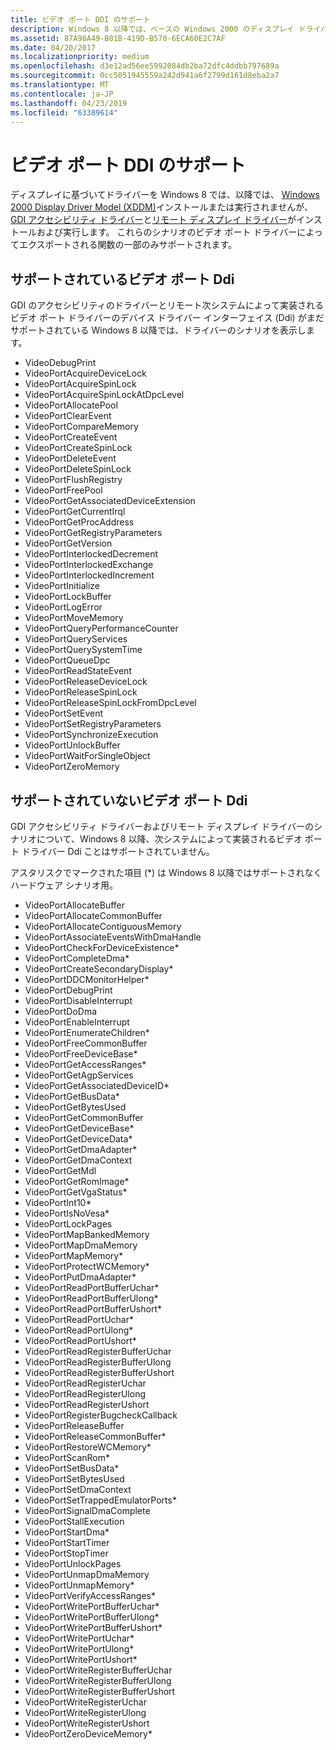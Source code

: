 ```yaml
---
title: ビデオ ポート DDI のサポート
description: Windows 8 以降では、ベースの Windows 2000 のディスプレイ ドライバー モデル (XDDM) でのディスプレイ ドライバーがインストールまたは実行するが GDI アクセシビリティおよびリモート ディスプレイ ドライバーがインストールおよび実行します。
ms.assetid: 87A98A49-B01B-419D-B570-6ECA60E2C7AF
ms.date: 04/20/2017
ms.localizationpriority: medium
ms.openlocfilehash: d3e12ad56ee5992084db2ba72dfc4ddbb797689a
ms.sourcegitcommit: 0cc5051945559a242d941a6f2799d161d8eba2a7
ms.translationtype: MT
ms.contentlocale: ja-JP
ms.lasthandoff: 04/23/2019
ms.locfileid: "63389614"
---
```

# <a name="video-port-ddi-support"></a>ビデオ ポート DDI のサポート


ディスプレイに基づいてドライバーを Windows 8 では、以降では、 [Windows 2000 Display Driver Model (XDDM)](windows-2000-display-driver-model-design-guide.md)インストールまたは実行されませんが、 [GDI アクセシビリティ ドライバー](mirror-drivers.md)と[リモート ディスプレイ ドライバー](remote-display-drivers.md)がインストールおよび実行します。 これらのシナリオのビデオ ポート ドライバーによってエクスポートされる関数の一部のみサポートされます。

## <a name="span-idsupportedvideoportddisspanspan-idsupportedvideoportddisspanspan-idsupportedvideoportddisspansupported-video-port-ddis"></a><span id="Supported_Video_Port_DDIs"></span><span id="supported_video_port_ddis"></span><span id="SUPPORTED_VIDEO_PORT_DDIS"></span>サポートされているビデオ ポート Ddi


GDI のアクセシビリティのドライバーとリモート次システムによって実装されるビデオ ポート ドライバーのデバイス ドライバー インターフェイス (Ddi) がまだサポートされている Windows 8 以降では、ドライバーのシナリオを表示します。

-   VideoDebugPrint
-   VideoPortAcquireDeviceLock
-   VideoPortAcquireSpinLock
-   VideoPortAcquireSpinLockAtDpcLevel
-   VideoPortAllocatePool
-   VideoPortClearEvent
-   VideoPortCompareMemory
-   VideoPortCreateEvent
-   VideoPortCreateSpinLock
-   VideoPortDeleteEvent
-   VideoPortDeleteSpinLock
-   VideoPortFlushRegistry
-   VideoPortFreePool
-   VideoPortGetAssociatedDeviceExtension
-   VideoPortGetCurrentIrql
-   VideoPortGetProcAddress
-   VideoPortGetRegistryParameters
-   VideoPortGetVersion
-   VideoPortInterlockedDecrement
-   VideoPortInterlockedExchange
-   VideoPortInterlockedIncrement
-   VideoPortInitialize
-   VideoPortLockBuffer
-   VideoPortLogError
-   VideoPortMoveMemory
-   VideoPortQueryPerformanceCounter
-   VideoPortQueryServices
-   VideoPortQuerySystemTime
-   VideoPortQueueDpc
-   VideoPortReadStateEvent
-   VideoPortReleaseDeviceLock
-   VideoPortReleaseSpinLock
-   VideoPortReleaseSpinLockFromDpcLevel
-   VideoPortSetEvent
-   VideoPortSetRegistryParameters
-   VideoPortSynchronizeExecution
-   VideoPortUnlockBuffer
-   VideoPortWaitForSingleObject
-   VideoPortZeroMemory

## <a name="span-idunsupportedvideoportddisspanspan-idunsupportedvideoportddisspanspan-idunsupportedvideoportddisspanunsupported-video-port-ddis"></a><span id="Unsupported_Video_Port_DDIs"></span><span id="unsupported_video_port_ddis"></span><span id="UNSUPPORTED_VIDEO_PORT_DDIS"></span>サポートされていないビデオ ポート Ddi


GDI アクセシビリティ ドライバーおよびリモート ディスプレイ ドライバーのシナリオについて、Windows 8 以降、次システムによって実装されるビデオ ポート ドライバー Ddi ことはサポートされていません。

アスタリスクでマークされた項目 (\*) は Windows 8 以降ではサポートされなくハードウェア シナリオ用。

-   VideoPortAllocateBuffer
-   VideoPortAllocateCommonBuffer
-   VideoPortAllocateContiguousMemory
-   VideoPortAssociateEventsWithDmaHandle
-   VideoPortCheckForDeviceExistence\*
-   VideoPortCompleteDma\*
-   VideoPortCreateSecondaryDisplay\*
-   VideoPortDDCMonitorHelper\*
-   VideoPortDebugPrint
-   VideoPortDisableInterrupt
-   VideoPortDoDma
-   VideoPortEnableInterrupt
-   VideoPortEnumerateChildren\*
-   VideoPortFreeCommonBuffer
-   VideoPortFreeDeviceBase\*
-   VideoPortGetAccessRanges\*
-   VideoPortGetAgpServices
-   VideoPortGetAssociatedDeviceID\*
-   VideoPortGetBusData\*
-   VideoPortGetBytesUsed
-   VideoPortGetCommonBuffer
-   VideoPortGetDeviceBase\*
-   VideoPortGetDeviceData\*
-   VideoPortGetDmaAdapter\*
-   VideoPortGetDmaContext
-   VideoPortGetMdl
-   VideoPortGetRomImage\*
-   VideoPortGetVgaStatus\*
-   VideoPortInt10\*
-   VideoPortIsNoVesa\*
-   VideoPortLockPages
-   VideoPortMapBankedMemory
-   VideoPortMapDmaMemory
-   VideoPortMapMemory\*
-   VideoPortProtectWCMemory\*
-   VideoPortPutDmaAdapter\*
-   VideoPortReadPortBufferUchar\*
-   VideoPortReadPortBufferUlong\*
-   VideoPortReadPortBufferUshort\*
-   VideoPortReadPortUchar\*
-   VideoPortReadPortUlong\*
-   VideoPortReadPortUshort\*
-   VideoPortReadRegisterBufferUchar
-   VideoPortReadRegisterBufferUlong
-   VideoPortReadRegisterBufferUshort
-   VideoPortReadRegisterUchar
-   VideoPortReadRegisterUlong
-   VideoPortReadRegisterUshort
-   VideoPortRegisterBugcheckCallback
-   VideoPortReleaseBuffer
-   VideoPortReleaseCommonBuffer\*
-   VideoPortRestoreWCMemory\*
-   VideoPortScanRom\*
-   VideoPortSetBusData\*
-   VideoPortSetBytesUsed
-   VideoPortSetDmaContext
-   VideoPortSetTrappedEmulatorPorts\*
-   VideoPortSignalDmaComplete
-   VideoPortStallExecution
-   VideoPortStartDma\*
-   VideoPortStartTimer
-   VideoPortStopTimer
-   VideoPortUnlockPages
-   VideoPortUnmapDmaMemory
-   VideoPortUnmapMemory\*
-   VideoPortVerifyAccessRanges\*
-   VideoPortWritePortBufferUchar\*
-   VideoPortWritePortBufferUlong\*
-   VideoPortWritePortBufferUshort\*
-   VideoPortWritePortUchar\*
-   VideoPortWritePortUlong\*
-   VideoPortWritePortUshort\*
-   VideoPortWriteRegisterBufferUchar
-   VideoPortWriteRegisterBufferUlong
-   VideoPortWriteRegisterBufferUshort
-   VideoPortWriteRegisterUchar
-   VideoPortWriteRegisterUlong
-   VideoPortWriteRegisterUshort
-   VideoPortZeroDeviceMemory\*

 

 





